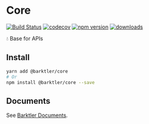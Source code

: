 # Core

[![Build Status](https://travis-ci.com/barktler/Core.svg?branch=master)](https://travis-ci.com/barktler/Core)
[![codecov](https://codecov.io/gh/barktler/Core/branch/master/graph/badge.svg)](https://codecov.io/gh/barktler/Core)
[![npm version](https://badge.fury.io/js/%40barktler%2Fcore.svg)](https://www.npmjs.com/package/@barktler/core)
[![downloads](https://img.shields.io/npm/dm/@barktler/core.svg)](https://www.npmjs.com/package/@barktler/core)

:droplet: Base for APIs

## Install

```sh
yarn add @barktler/core
# Or
npm install @barktler/core --save
```

## Documents

See [Barktler Documents](//barktler.com).

